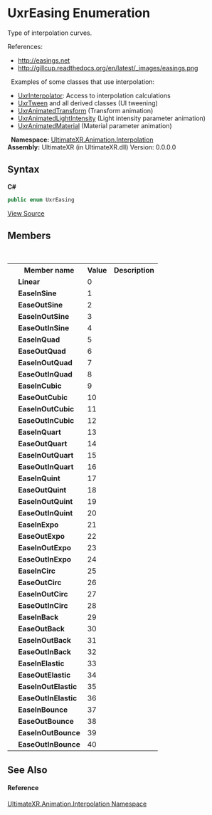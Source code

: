 # UxrEasing Enumeration
 


Type of interpolation curves.

References:
&nbsp;<ul><li>http://easings.net</li><li>http://gillcup.readthedocs.org/en/latest/_images/easings.png</li></ul>&nbsp;
Examples of some classes that use interpolation:
&nbsp;<ul><li><a href="T_UltimateXR_Animation_Interpolation_UxrInterpolator">UxrInterpolator</a>: Access to interpolation calculations</li><li><a href="T_UltimateXR_Animation_UI_UxrTween">UxrTween</a> and all derived classes (UI tweening)</li><li><a href="T_UltimateXR_Animation_Transforms_UxrAnimatedTransform">UxrAnimatedTransform</a> (Transform animation)</li><li><a href="T_UltimateXR_Animation_Lights_UxrAnimatedLightIntensity">UxrAnimatedLightIntensity</a> (Light intensity parameter animation)</li><li><a href="T_UltimateXR_Animation_Materials_UxrAnimatedMaterial">UxrAnimatedMaterial</a> (Material parameter animation)</li></ul>&nbsp;
**Namespace:**&nbsp;<a href="N_UltimateXR_Animation_Interpolation">UltimateXR.Animation.Interpolation</a><br />**Assembly:**&nbsp;UltimateXR (in UltimateXR.dll) Version: 0.0.0.0

## Syntax

**C#**<br />
``` C#
public enum UxrEasing
```

<a href="UltimateXR/Scripts/Animation/Interpolation/UxrEasing.cs" rel="noopener noreferrer" title="View the source code">View Source</a><br />

## Members
&nbsp;<table><tr><th></th><th>Member name</th><th>Value</th><th>Description</th></tr><tr><td /><td target="F:UltimateXR.Animation.Interpolation.UxrEasing.Linear">**Linear**</td><td>0</td><td /></tr><tr><td /><td target="F:UltimateXR.Animation.Interpolation.UxrEasing.EaseInSine">**EaseInSine**</td><td>1</td><td /></tr><tr><td /><td target="F:UltimateXR.Animation.Interpolation.UxrEasing.EaseOutSine">**EaseOutSine**</td><td>2</td><td /></tr><tr><td /><td target="F:UltimateXR.Animation.Interpolation.UxrEasing.EaseInOutSine">**EaseInOutSine**</td><td>3</td><td /></tr><tr><td /><td target="F:UltimateXR.Animation.Interpolation.UxrEasing.EaseOutInSine">**EaseOutInSine**</td><td>4</td><td /></tr><tr><td /><td target="F:UltimateXR.Animation.Interpolation.UxrEasing.EaseInQuad">**EaseInQuad**</td><td>5</td><td /></tr><tr><td /><td target="F:UltimateXR.Animation.Interpolation.UxrEasing.EaseOutQuad">**EaseOutQuad**</td><td>6</td><td /></tr><tr><td /><td target="F:UltimateXR.Animation.Interpolation.UxrEasing.EaseInOutQuad">**EaseInOutQuad**</td><td>7</td><td /></tr><tr><td /><td target="F:UltimateXR.Animation.Interpolation.UxrEasing.EaseOutInQuad">**EaseOutInQuad**</td><td>8</td><td /></tr><tr><td /><td target="F:UltimateXR.Animation.Interpolation.UxrEasing.EaseInCubic">**EaseInCubic**</td><td>9</td><td /></tr><tr><td /><td target="F:UltimateXR.Animation.Interpolation.UxrEasing.EaseOutCubic">**EaseOutCubic**</td><td>10</td><td /></tr><tr><td /><td target="F:UltimateXR.Animation.Interpolation.UxrEasing.EaseInOutCubic">**EaseInOutCubic**</td><td>11</td><td /></tr><tr><td /><td target="F:UltimateXR.Animation.Interpolation.UxrEasing.EaseOutInCubic">**EaseOutInCubic**</td><td>12</td><td /></tr><tr><td /><td target="F:UltimateXR.Animation.Interpolation.UxrEasing.EaseInQuart">**EaseInQuart**</td><td>13</td><td /></tr><tr><td /><td target="F:UltimateXR.Animation.Interpolation.UxrEasing.EaseOutQuart">**EaseOutQuart**</td><td>14</td><td /></tr><tr><td /><td target="F:UltimateXR.Animation.Interpolation.UxrEasing.EaseInOutQuart">**EaseInOutQuart**</td><td>15</td><td /></tr><tr><td /><td target="F:UltimateXR.Animation.Interpolation.UxrEasing.EaseOutInQuart">**EaseOutInQuart**</td><td>16</td><td /></tr><tr><td /><td target="F:UltimateXR.Animation.Interpolation.UxrEasing.EaseInQuint">**EaseInQuint**</td><td>17</td><td /></tr><tr><td /><td target="F:UltimateXR.Animation.Interpolation.UxrEasing.EaseOutQuint">**EaseOutQuint**</td><td>18</td><td /></tr><tr><td /><td target="F:UltimateXR.Animation.Interpolation.UxrEasing.EaseInOutQuint">**EaseInOutQuint**</td><td>19</td><td /></tr><tr><td /><td target="F:UltimateXR.Animation.Interpolation.UxrEasing.EaseOutInQuint">**EaseOutInQuint**</td><td>20</td><td /></tr><tr><td /><td target="F:UltimateXR.Animation.Interpolation.UxrEasing.EaseInExpo">**EaseInExpo**</td><td>21</td><td /></tr><tr><td /><td target="F:UltimateXR.Animation.Interpolation.UxrEasing.EaseOutExpo">**EaseOutExpo**</td><td>22</td><td /></tr><tr><td /><td target="F:UltimateXR.Animation.Interpolation.UxrEasing.EaseInOutExpo">**EaseInOutExpo**</td><td>23</td><td /></tr><tr><td /><td target="F:UltimateXR.Animation.Interpolation.UxrEasing.EaseOutInExpo">**EaseOutInExpo**</td><td>24</td><td /></tr><tr><td /><td target="F:UltimateXR.Animation.Interpolation.UxrEasing.EaseInCirc">**EaseInCirc**</td><td>25</td><td /></tr><tr><td /><td target="F:UltimateXR.Animation.Interpolation.UxrEasing.EaseOutCirc">**EaseOutCirc**</td><td>26</td><td /></tr><tr><td /><td target="F:UltimateXR.Animation.Interpolation.UxrEasing.EaseInOutCirc">**EaseInOutCirc**</td><td>27</td><td /></tr><tr><td /><td target="F:UltimateXR.Animation.Interpolation.UxrEasing.EaseOutInCirc">**EaseOutInCirc**</td><td>28</td><td /></tr><tr><td /><td target="F:UltimateXR.Animation.Interpolation.UxrEasing.EaseInBack">**EaseInBack**</td><td>29</td><td /></tr><tr><td /><td target="F:UltimateXR.Animation.Interpolation.UxrEasing.EaseOutBack">**EaseOutBack**</td><td>30</td><td /></tr><tr><td /><td target="F:UltimateXR.Animation.Interpolation.UxrEasing.EaseInOutBack">**EaseInOutBack**</td><td>31</td><td /></tr><tr><td /><td target="F:UltimateXR.Animation.Interpolation.UxrEasing.EaseOutInBack">**EaseOutInBack**</td><td>32</td><td /></tr><tr><td /><td target="F:UltimateXR.Animation.Interpolation.UxrEasing.EaseInElastic">**EaseInElastic**</td><td>33</td><td /></tr><tr><td /><td target="F:UltimateXR.Animation.Interpolation.UxrEasing.EaseOutElastic">**EaseOutElastic**</td><td>34</td><td /></tr><tr><td /><td target="F:UltimateXR.Animation.Interpolation.UxrEasing.EaseInOutElastic">**EaseInOutElastic**</td><td>35</td><td /></tr><tr><td /><td target="F:UltimateXR.Animation.Interpolation.UxrEasing.EaseOutInElastic">**EaseOutInElastic**</td><td>36</td><td /></tr><tr><td /><td target="F:UltimateXR.Animation.Interpolation.UxrEasing.EaseInBounce">**EaseInBounce**</td><td>37</td><td /></tr><tr><td /><td target="F:UltimateXR.Animation.Interpolation.UxrEasing.EaseOutBounce">**EaseOutBounce**</td><td>38</td><td /></tr><tr><td /><td target="F:UltimateXR.Animation.Interpolation.UxrEasing.EaseInOutBounce">**EaseInOutBounce**</td><td>39</td><td /></tr><tr><td /><td target="F:UltimateXR.Animation.Interpolation.UxrEasing.EaseOutInBounce">**EaseOutInBounce**</td><td>40</td><td /></tr></table>

## See Also


#### Reference
<a href="N_UltimateXR_Animation_Interpolation">UltimateXR.Animation.Interpolation Namespace</a><br />